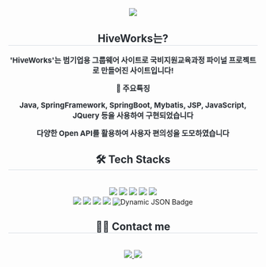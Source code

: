 <div align= "center">
    <img src="https://capsule-render.vercel.app/api?type=waving&color=gradient&height=120&text=Pet-It&animation=&fontColor=ffffff&fontSize=70" />
    </div>
    <div align= "center"> 
    <h2 style="border-bottom: 1px solid #d8dee4; color: #282d33;"> HiveWorks는? </h2>  
    <div style="font-weight: 700; font-size: 15px; text-align: center; color: #282d33;"> 
      <p>'HiveWorks'는 범기업용 그룹웨어 사이트로 국비지원교육과정 파이널 프로젝트로 만들어진 사이트입니다!</p>
      <p>👀 주요특징</p>
        <p>Java, SpringFramework, SpringBoot, Mybatis, JSP, JavaScript, JQuery 등을 사용하여 구현되었습니다</p>
      <p>다양한 Open API를 활용하여 사용자 편의성을 도모하였습니다</p>
    </div> 
    </div>
    <div align= "center">
    <h2 style="border-bottom: 1px solid #d8dee4; color: #282d33;"> 🛠️ Tech Stacks </h2> <br> 
    <div style="margin: 0 auto; text-align: center;" align= "center"> <img src="https://img.shields.io/badge/CSS3-1572B6?style=plastic&logo=CSS3&logoColor=white">
          <img src="https://img.shields.io/badge/Apache Tomcat-F8DC75?style=plastic&logo=Apache Tomcat&logoColor=white">
          <img src="https://img.shields.io/badge/Docker-2496ED?style=plastic&logo=Docker&logoColor=white">
          <img src="https://img.shields.io/badge/Github-181717?style=plastic&logo=Github&logoColor=white">
          <img src="https://img.shields.io/badge/HTML5-E34F26?style=plastic&logo=HTML5&logoColor=white">
          <br/><img src="https://img.shields.io/badge/jQuery-0769AD?style=plastic&logo=jQuery&logoColor=white">
          <img src="https://img.shields.io/badge/Java-007396?style=plastic&logo=Java&logoColor=white">
          <img src="https://img.shields.io/badge/Javascript-F7DF1E?style=plastic&logo=Javascript&logoColor=white">
          <img src="https://img.shields.io/badge/Oracle-F80000?style=plastic&logo=Oracle&logoColor=white">
          <img alt="Dynamic JSON Badge" src="https://img.shields.io/badge/dynamic/json">
          </div>
    </div>
    <div align= "center">
    <h2 style="border-bottom: 1px solid #d8dee4; color: #282d33;"> 🧑‍💻 Contact me </h2> <br> 
    <div align= "center"> <a href=https://tydev.tistory.com/> <img src="https://img.shields.io/badge/Tistory-000000?style=plastic&logo=Tistory&logoColor=white&link=https://tydev.tistory.com/"> </a>
         <a href=mailto:mkty0328@gmail.com> <img src="https://img.shields.io/badge/Gmail-EA4335?style=plastic&logo=Gmail&logoColor=white&link=mailto:mkty0328@gmail.com"> </a>
          </div>  <br> 
    <div align= "center">  </div> 
    </div>
    
